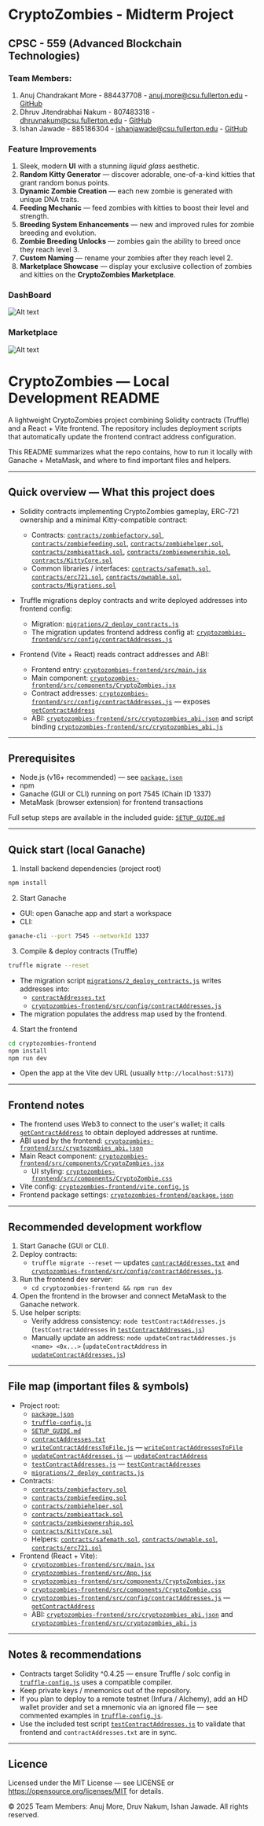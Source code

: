 # CryptoZombies - Midterm Project 
## CPSC - 559 (Advanced Blockchain Technologies)

### Team Members: 

1. Anuj Chandrakant More  - 884437708  - anuj.more@csu.fullerton.edu   - [GitHub](https://github.com/OfficialAnujMore)
2. Dhruv Jitendrabhai Nakum - 807483318  - dhruvnakum@csu.fullerton.edu    - [GitHub](https://github.com/red-star25)
3. Ishan Jawade           - 885186304  - ishanjawade@csu.fullerton.edu - [GitHub](https://github.com/IshanJawade)

### Feature Improvements

1. Sleek, modern **UI** with a stunning *liquid glass* aesthetic.
2. **Random Kitty Generator** — discover adorable, one-of-a-kind kitties that grant random bonus points.
3. **Dynamic Zombie Creation** — each new zombie is generated with unique DNA traits.
4. **Feeding Mechanic** — feed zombies with kitties to boost their level and strength.
5. **Breeding System Enhancements** — new and improved rules for zombie breeding and evolution.
6. **Zombie Breeding Unlocks** — zombies gain the ability to breed once they reach level 3.
7. **Custom Naming** — rename your zombies after they reach level 2.
8. **Marketplace Showcase** — display your exclusive collection of zombies and kitties on the **CryptoZombies Marketplace**.

### DashBoard
![Alt text](images/1.png)

### Marketplace
![Alt text](images/2.png)

# CryptoZombies — Local Development README

A lightweight CryptoZombies project combining Solidity contracts (Truffle) and a React + Vite frontend. The repository includes deployment scripts that automatically update the frontend contract address configuration.

This README summarizes what the repo contains, how to run it locally with Ganache + MetaMask, and where to find important files and helpers.

---

## Quick overview — What this project does

- Solidity contracts implementing CryptoZombies gameplay, ERC-721 ownership and a minimal Kitty-compatible contract:
  - Contracts: [`contracts/zombiefactory.sol`](contracts/zombiefactory.sol), [`contracts/zombiefeeding.sol`](contracts/zombiefeeding.sol), [`contracts/zombiehelper.sol`](contracts/zombiehelper.sol), [`contracts/zombieattack.sol`](contracts/zombieattack.sol), [`contracts/zombieownership.sol`](contracts/zombieownership.sol), [`contracts/KittyCore.sol`](contracts/KittyCore.sol)
  - Common libraries / interfaces: [`contracts/safemath.sol`](contracts/safemath.sol), [`contracts/erc721.sol`](contracts/erc721.sol), [`contracts/ownable.sol`](contracts/ownable.sol), [`contracts/Migrations.sol`](contracts/Migrations.sol)

- Truffle migrations deploy contracts and write deployed addresses into frontend config:
  - Migration: [`migrations/2_deploy_contracts.js`](migrations/2_deploy_contracts.js)
  - The migration updates frontend address config at: [`cryptozombies-frontend/src/config/contractAddresses.js`](cryptozombies-frontend/src/config/contractAddresses.js)

- Frontend (Vite + React) reads contract addresses and ABI:
  - Frontend entry: [`cryptozombies-frontend/src/main.jsx`](cryptozombies-frontend/src/main.jsx)
  - Main component: [`cryptozombies-frontend/src/components/CryptoZombies.jsx`](cryptozombies-frontend/src/components/CryptoZombies.jsx)
  - Contract addresses: [`cryptozombies-frontend/src/config/contractAddresses.js`](cryptozombies-frontend/src/config/contractAddresses.js) — exposes [`getContractAddress`](cryptozombies-frontend/src/config/contractAddresses.js)
  - ABI: [`cryptozombies-frontend/src/cryptozombies_abi.json`](cryptozombies-frontend/src/cryptozombies_abi.json) and script binding [`cryptozombies-frontend/src/cryptozombies_abi.js`](cryptozombies-frontend/src/cryptozombies_abi.js)

---

## Prerequisites

- Node.js (v16+ recommended) — see [`package.json`](package.json)
- npm
- Ganache (GUI or CLI) running on port 7545 (Chain ID 1337)
- MetaMask (browser extension) for frontend transactions

Full setup steps are available in the included guide: [`SETUP_GUIDE.md`](SETUP_GUIDE.md)

---

## Quick start (local Ganache)

1. Install backend dependencies (project root)
```bash
npm install
```

2. Start Ganache
- GUI: open Ganache app and start a workspace
- CLI:
```bash
ganache-cli --port 7545 --networkId 1337
```

3. Compile & deploy contracts (Truffle)
```bash
truffle migrate --reset
```
- The migration script [`migrations/2_deploy_contracts.js`](migrations/2_deploy_contracts.js) writes addresses into:
  - [`contractAddresses.txt`](contractAddresses.txt)
  - [`cryptozombies-frontend/src/config/contractAddresses.js`](cryptozombies-frontend/src/config/contractAddresses.js)
- The migration populates the address map used by the frontend.

4. Start the frontend
```bash
cd cryptozombies-frontend
npm install
npm run dev
```
- Open the app at the Vite dev URL (usually `http://localhost:5173`)

---

## Frontend notes

- The frontend uses Web3 to connect to the user's wallet; it calls [`getContractAddress`](cryptozombies-frontend/src/config/contractAddresses.js) to obtain deployed addresses at runtime.
- ABI used by the frontend: [`cryptozombies-frontend/src/cryptozombies_abi.json`](cryptozombies-frontend/src/cryptozombies_abi.json)
- Main React component: [`cryptozombies-frontend/src/components/CryptoZombies.jsx`](cryptozombies-frontend/src/components/CryptoZombies.jsx)
  - UI styling: [`cryptozombies-frontend/src/components/CryptoZombie.css`](cryptozombies-frontend/src/components/CryptoZombie.css)
- Vite config: [`cryptozombies-frontend/vite.config.js`](cryptozombies-frontend/vite.config.js)
- Frontend package settings: [`cryptozombies-frontend/package.json`](cryptozombies-frontend/package.json)

---

## Recommended development workflow

1. Start Ganache (GUI or CLI).
2. Deploy contracts:
   - `truffle migrate --reset` — updates [`contractAddresses.txt`](contractAddresses.txt) and [`cryptozombies-frontend/src/config/contractAddresses.js`](cryptozombies-frontend/src/config/contractAddresses.js).
3. Run the frontend dev server:
   - `cd cryptozombies-frontend && npm run dev`
4. Open the frontend in the browser and connect MetaMask to the Ganache network.
5. Use helper scripts:
   - Verify address consistency: `node testContractAddresses.js` (`testContractAddresses` in [`testContractAddresses.js`](testContractAddresses.js))
   - Manually update an address: `node updateContractAddresses.js <name> <0x...>` (`updateContractAddress` in [`updateContractAddresses.js`](updateContractAddresses.js))

---

## File map (important files & symbols)

- Project root:
  - [`package.json`](package.json)
  - [`truffle-config.js`](truffle-config.js)
  - [`SETUP_GUIDE.md`](SETUP_GUIDE.md)
  - [`contractAddresses.txt`](contractAddresses.txt)
  - [`writeContractAddressToFile.js`](writeContractAddressToFile.js) — [`writeContractAddressesToFile`](writeContractAddressToFile.js)
  - [`updateContractAddresses.js`](updateContractAddresses.js) — [`updateContractAddress`](updateContractAddresses.js)
  - [`testContractAddresses.js`](testContractAddresses.js) — [`testContractAddresses`](testContractAddresses.js)
  - [`migrations/2_deploy_contracts.js`](migrations/2_deploy_contracts.js)
- Contracts:
  - [`contracts/zombiefactory.sol`](contracts/zombiefactory.sol)
  - [`contracts/zombiefeeding.sol`](contracts/zombiefeeding.sol)
  - [`contracts/zombiehelper.sol`](contracts/zombiehelper.sol)
  - [`contracts/zombieattack.sol`](contracts/zombieattack.sol)
  - [`contracts/zombieownership.sol`](contracts/zombieownership.sol)
  - [`contracts/KittyCore.sol`](contracts/KittyCore.sol)
  - Helpers: [`contracts/safemath.sol`](contracts/safemath.sol), [`contracts/ownable.sol`](contracts/ownable.sol), [`contracts/erc721.sol`](contracts/erc721.sol)
- Frontend (React + Vite):
  - [`cryptozombies-frontend/src/main.jsx`](cryptozombies-frontend/src/main.jsx)
  - [`cryptozombies-frontend/src/App.jsx`](cryptozombies-frontend/src/App.jsx)
  - [`cryptozombies-frontend/src/components/CryptoZombies.jsx`](cryptozombies-frontend/src/components/CryptoZombies.jsx)
  - [`cryptozombies-frontend/src/components/CryptoZombie.css`](cryptozombies-frontend/src/components/CryptoZombie.css)
  - [`cryptozombies-frontend/src/config/contractAddresses.js`](cryptozombies-frontend/src/config/contractAddresses.js) — [`getContractAddress`](cryptozombies-frontend/src/config/contractAddresses.js)
  - ABI: [`cryptozombies-frontend/src/cryptozombies_abi.json`](cryptozombies-frontend/src/cryptozombies_abi.json) and [`cryptozombies-frontend/src/cryptozombies_abi.js`](cryptozombies-frontend/src/cryptozombies_abi.js)

---

## Notes & recommendations

- Contracts target Solidity ^0.4.25 — ensure Truffle / solc config in [`truffle-config.js`](truffle-config.js) uses a compatible compiler.
- Keep private keys / mnemonics out of the repository.
- If you plan to deploy to a remote testnet (Infura / Alchemy), add an HD wallet provider and set a mnemonic via an ignored file — see commented examples in [`truffle-config.js`](truffle-config.js).
- Use the included test script [`testContractAddresses.js`](testContractAddresses.js) to validate that frontend and `contractAddresses.txt` are in sync.

---

## Licence
Licensed under the MIT License — see LICENSE or https://opensource.org/licenses/MIT for details.

© 2025 Team Members: Anuj More, Druv Nakum, Ishan Jawade. All rights reserved.
